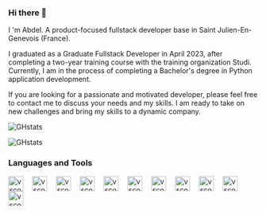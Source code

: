 ### Hi there 👋

I 'm Abdel. A product-focused fullstack developer base in Saint Julien-En-Genevois (France).

I graduated as a Graduate Fullstack Developer in April 2023, after completing a two-year training course with the training organization Studi. Currently, I am in the process of completing a Bachelor's degree in Python application development.

If you are looking for a passionate and motivated developer, please feel free to contact me to discuss your needs and my skills. I am ready to take on new challenges and bring my skills to a dynamic company.




![GHstats](https://github-readme-stats.vercel.app/api?username=ABBA-74&how_icons=true)

![GHstats](https://github-readme-stats.vercel.app/api?username=nom&show_icons=true&bg_color=161B22&title_color=ffffff)




### Languages and Tools
<img align="left" alt="vscode icon" width="30px" src="https://cdn.jsdelivr.net/gh/devicons/devicon/icons/html5/html5-original.svg" style="padding-right:15px;" />
<img align="left" alt="vscode icon" width="30px" src="https://cdn.jsdelivr.net/gh/devicons/devicon/icons/css3/css3-original.svg" style="padding-right:15px;" />
<img align="left" alt="vscode icon" width="30px" src="https://cdn.jsdelivr.net/gh/devicons/devicon/icons/sass/sass-original.svg" style="padding-right:15px;" />
<img align="left" alt="vscode icon" width="30px" src="https://cdn.jsdelivr.net/gh/devicons/devicon/icons/javascript/javascript-original.svg" style="padding-right:15px;" />
<img align="left" alt="vscode icon" width="30px" src="https://cdn.jsdelivr.net/gh/devicons/devicon/icons/php/php-original.svg" style="padding-right:15px;" />
<img align="left" alt="vscode icon" width="30px" src="https://cdn.jsdelivr.net/gh/devicons/devicon/icons/react/react-original.svg" style="padding-right:15px;" />
<img align="left" alt="vscode icon" width="30px" src="https://cdn.jsdelivr.net/gh/devicons/devicon/icons/angularjs/angularjs-original.svg" style="padding-right:15px;" />
<img align="left" alt="vscode icon" width="30px" src="https://cdn.jsdelivr.net/gh/devicons/devicon/icons/symfony/symfony-original.svg" style="padding-right:15px;" />
<img align="left" alt="vscode icon" width="30px" src="https://cdn.jsdelivr.net/gh/devicons/devicon/icons/vscode/vscode-original.svg" style="padding-right:15px;" />
<img align="left" alt="vscode icon" width="30px" src="https://cdn.jsdelivr.net/gh/devicons/devicon/icons/figma/figma-original.svg" style="padding-right:15px;" />
<img align="left" alt="vscode icon" width="30px" src="https://cdn.jsdelivr.net/gh/devicons/devicon/icons/github/github-original.svg" style="padding-right:15px;" />
<!--
**ABBA-74/ABBA-74** is a ✨ _special_ ✨ repository because its `README.md` (this file) appears on your GitHub profile.

Here are some ideas to get you started:

- 🔭 I’m currently working on ...
- 🌱 I’m currently learning ...
- 👯 I’m looking to collaborate on ...
- 🤔 I’m looking for help with ...
- 💬 Ask me about ...
- 📫 How to reach me: ...
- 😄 Pronouns: ...
- ⚡ Fun fact: ...
-->


